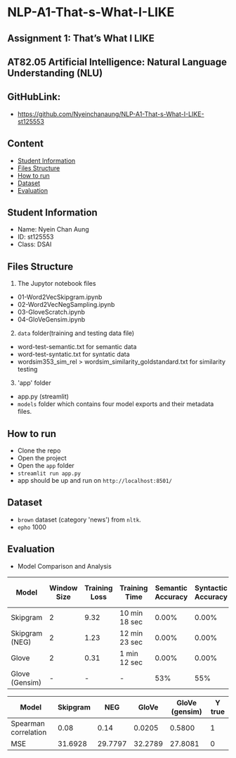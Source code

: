 # NLP-A1-That-s-What-I-LIKE
## Assignment 1: That’s What I LIKE
## AT82.05 Artificial Intelligence: Natural Language Understanding (NLU)
## GitHubLink:
-  https://github.com/Nyeinchanaung/NLP-A1-That-s-What-I-LIKE-st125553

## Content
- [Student Information](#student-information)
- [Files Structure](#files-structure)
- [How to run](#how-to-run)
- [Dataset](#dataset)
- [Evaluation](#evaluation)

## Student Information
 - Name: Nyein Chan Aung
 - ID: st125553
 - Class: DSAI

## Files Structure
1) The Jupytor notebook files
- 01-Word2VecSkipgram.ipynb
- 02-Word2VecNegSampling.ipynb
- 03-GloveScratch.ipynb
- 04-GloVeGensim.ipynb
2) `data` folder(training and testing data file)
- word-test-semantic.txt for semantic data
- word-test-syntatic.txt for syntatic data
- wordsim353_sim_rel > wordsim_similarity_goldstandard.txt for similarity testing
3) 'app' folder  
- app.py (streamlit)
- `models` folder which contains four model exports and their metadata files.
 
## How to run
 - Clone the repo
 - Open the project
 - Open the `app` folder
 - `streamlit run app.py`
 - app should be up and run on `http://localhost:8501/`

## Dataset
- `brown` dataset (category 'news') from `nltk`.
- `epho` 1000

 ## Evaluation

- Model Comparison and Analysis

| Model             | Window Size | Training Loss | Training Time | Semantic Accuracy | Syntactic Accuracy | Similarity (Correlation Score) |
|-------------------|-------------|---------------|---------------|--------------------|-------------------|-------------------|
| Skipgram          | 2     | 9.32      | 10 min 18 sec       | 0.00%            | 0.00%           | 0.08   |
| Skipgram (NEG)    | 2     | 1.23       | 12 min 23 sec       | 0.00%            | 0.00%           | 0.14   |
| Glove             | 2     | 0.31      | 1 min 12 sec       | 0.00%            | 0.00%           | 0.02   |
| Glove (Gensim)    | - | -       | -       | 53%            | 55%           | 0.58   |


| Model             | Skipgram | NEG    |  GloVe   | GloVe (gensim)| Y true |
|-------------------|----------|---------|---------|---------------|--------|
| Spearman correlation | 0.08  | 0.14    | 0.0205  | 0.5800        |1       |
| MSE               | 31.6928  | 29.7797 | 32.2789 | 27.8081       |0       |
